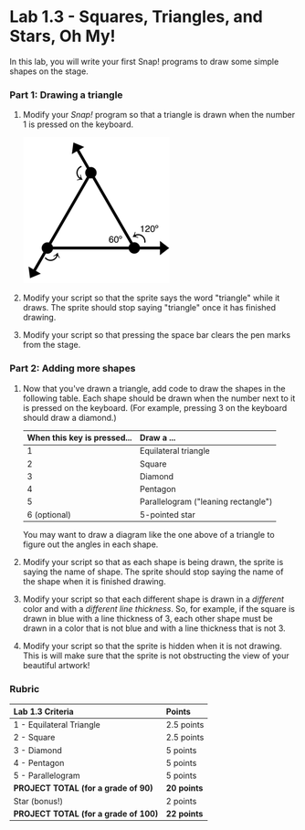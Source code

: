# Lab 1.3 - Squares, Triangles, and Stars, Oh My!

In this lab, you will write your first Snap! programs to draw some simple shapes on the stage.

### Part 1: Drawing a triangle

1. Modify your _Snap!_ program so that a triangle is drawn when the number 1 is pressed on the keyboard.

   [![Angles of a triangle diagram](https://github.com/TEALSK12/introduction-to-computer-science/raw/master/images/equilateral_triangle.png)](https://github.com/TEALSK12/introduction-to-computer-science/blob/master/images/equilateral_triangle.png)

2. Modify your script so that the sprite says the word "triangle" while it draws. The sprite should stop saying "triangle" once it has finished drawing.
3. Modify your script so that pressing the space bar clears the pen marks from the stage.

### Part 2: Adding more shapes

1. Now that you've drawn a triangle, add code to draw the shapes in the following table. Each shape should be drawn when the number next to it is pressed on the keyboard. \(For example, pressing 3 on the keyboard should draw a diamond.\)

   | When this key is pressed... | Draw a ... |
   | :--- | :--- |
   | 1 | Equilateral triangle |
   | 2 | Square |
   | 3 | Diamond |
   | 4 | Pentagon |
   | 5 | Parallelogram \("leaning rectangle"\) |
   | 6 \(optional\) | 5-pointed star |

   You may want to draw a diagram like the one above of a triangle to figure out the angles in each shape.

2. Modify your script so that as each shape is being drawn, the sprite is saying the name of shape. The sprite should stop saying the name of the shape when it is finished drawing.
3. Modify your script so that each different shape is drawn in a _different_ color and with a _different line thickness_. So, for example, if the square is drawn in blue with a line thickness of 3, each other shape must be drawn in a color that is not blue and with a line thickness that is not 3.
4. Modify your script so that the sprite is hidden when it is not drawing. This is will make sure that the sprite is not obstructing the view of your beautiful artwork!

### Rubric

| **Lab 1.3 Criteria** | Points |
| :--- | :--- |
| 1 - Equilateral Triangle | 2.5 points |
| 2 - Square | 2.5 points |
| 3 - Diamond | 5 points |
| 4 - Pentagon | 5 points |
| 5 - Parallelogram | 5 points |
| **PROJECT TOTAL \(for a grade of 90\)** | **20 points** |
| Star \(bonus!\) | 2 points |
| **PROJECT TOTAL \(for a grade of 100\)** | **22 points** |



